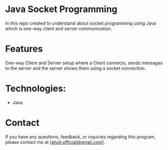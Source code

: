 # Java Socket Programming
In this repo created to understand about socket programming using Java which is one-way client and server communication.
# Features
One-way Client and Server setup where a Client connects, sends messages to the server and the server shows them using a socket connection.
# Technologies:
* Java
# Contact
If you have any questions, feedback, or inquiries regarding this program, please contact me at [ahulr.official@gmail.com].

